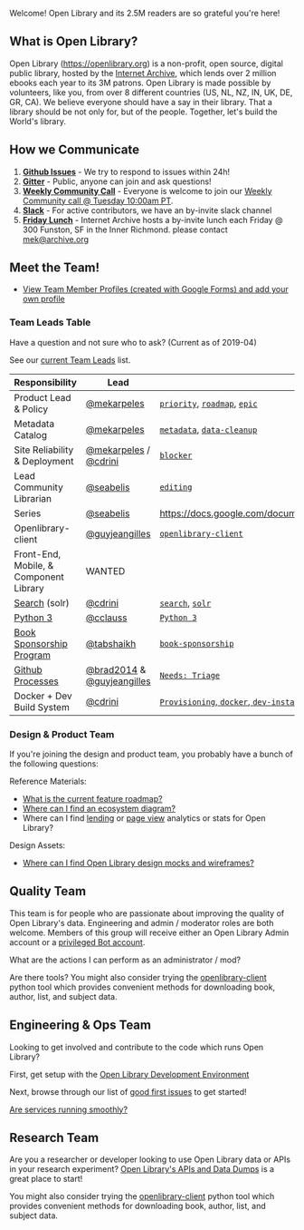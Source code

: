 Welcome! Open Library and its 2.5M readers are so grateful you're here!

## What is Open Library?

Open Library (https://openlibrary.org) is a non-profit, open source, digital public library, hosted by the [Internet Archive](https://archive.org), which lends over 2 million ebooks each year to its 3M patrons. Open Library is made possible by volunteers, like you, from over 8 different countries (US, NL, NZ, IN, UK, DE, GR, CA). We believe everyone should have a say in their library. That a library should be not only for, but of the people. Together, let's build the World's library.

## How we Communicate

1. **[Github Issues](https://github.com/internetarchive/openlibrary/issues)** - We try to respond to issues within 24h!
2. **[Gitter](https://gitter.im/theopenlibrary/Lobby)** - Public, anyone can join and ask questions!
3. **[Weekly Community Call](https://github.com/internetarchive/openlibrary/wiki/Open-Library-Community-Call-Minutes)** - Everyone is welcome to join our [Weekly Community call @ Tuesday 10:00am PT](https://zoom.us/j/369477551).
4. **[Slack](https://github.com/internetarchive/openlibrary/issues/686)** - For active contributors, we have an by-invite slack channel
5. **[Friday Lunch](https://twitter.com/internetarchive/status/596768668756774914)** - Internet Archive hosts a by-invite lunch each Friday @ 300 Funston, SF in the Inner Richmond. please contact mek@archive.org

## Meet the Team!

- [View Team Member Profiles (created with Google Forms) and add your own profile](https://docs.google.com/forms/d/e/1FAIpQLSch2GjtxEYnCTC0-imVRuIZBsvAmV7lA52vdcaNTvzmHXqS8Q/viewform?usp=sf_link)

### Team Leads Table

Have a question and not sure who to ask? (Current as of 2019-04)

See our [current Team Leads](https://github.com/internetarchive/openlibrary/labels?q=Lead%3A) list.

| Responsibility                 | Lead | Github Label |
|--------------------------------|------|---|
| Product Lead & Policy          | [@mekarpeles](https://github.com/mekarpeles) | [`priority`](https://github.com/internetarchive/openlibrary/labels?utf8=%E2%9C%93&q=priority), [`roadmap`](https://github.com/internetarchive/openlibrary/projects/28), [`epic`](https://github.com/internetarchive/openlibrary/labels/epic) |
| Metadata Catalog               | [@mekarpeles](https://github.com/mekarpeles) | [`metadata`](https://github.com/internetarchive/openlibrary/labels/metadata), [`data-cleanup`](https://github.com/internetarchive/openlibrary/labels/Data%20Cleanup) |
| Site Reliability & Deployment  | [@mekarpeles](https://github.com/mekarpeles) / [@cdrini](https://github.com/cdrini) | [`blocker`](https://github.com/internetarchive/openlibrary/labels/blocker) |
| Lead Community Librarian       | [@seabelis](https://github.com/seabelis) | [`editing`](https://github.com/internetarchive/openlibrary/labels/editing) |
| Series       | [@seabelis](https://github.com/seabelis) | https://docs.google.com/document/d/1k3GjRt0Wd98lkbLGj34xvw3KV5oCKeuMRRenOjOGS08/edit |
| Openlibrary-client             | [@guyjeangilles](https://github.com/guyjeangilles) | [`openlibrary-client`](https://github.com/internetarchive/openlibrary/labels?utf8=%E2%9C%93&q=openlibrary-client) |
| Front-End, Mobile, & Component Library             | WANTED | |
| [Search](https://coda.io/d/Search-Planning-Notes_dO8sGM90quA/Epics-in-Progress_su1I2#_luBNR) (solr)                  | [@cdrini](https://github.com/cdrini) | [`search`](https://github.com/internetarchive/openlibrary/labels/search), [`solr`](https://github.com/internetarchive/openlibrary/labels/solr) |
| [Python 3](https://github.com/internetarchive/openlibrary/issues/890) | [@cclauss](https://github.com/cclauss) | [`Python 3`](https://github.com/internetarchive/openlibrary/projects/25) |
| [Book Sponsorship Program](https://docs.google.com/document/d/1Ym9RRNB5_k7I7z6ZehKKn0TISYgF1yofE-rtw6NtMWM/edit?ts=5c88fde7#heading=h.re0jke5xmq3c)       | [@tabshaikh ](https://github.com/tabshaikh) | [`book-sponsorship`](https://github.com/internetarchive/openlibrary/issues?utf8=%E2%9C%93&q=label%3Abook-sponsorship+)|
| [Github Processes](https://github.com/internetarchive/openlibrary/wiki/Using-Managed-Labels-to-Track-Issues)               | [@brad2014](https://github.com/brad2014) & [@guyjeangilles](https://github.com/guyjeangilles) | [`Needs: Triage`](https://github.com/internetarchive/openlibrary/issues?utf8=%E2%9C%93&q=label%3ANeeds-Assessment) |
| Docker + Dev Build System      | [@cdrini](https://github.com/cdrini) | [`Provisioning`, `docker`, `dev-instance`](https://github.com/internetarchive/openlibrary/labels?utf8=%E2%9C%93&q=Provisioning+docker+dev-instance)  |

### Design & Product Team

If you're joining the design and product team, you probably have a bunch of the following questions:

Reference Materials:
- [What is the current feature roadmap?](https://github.com/internetarchive/openlibrary/projects/28)
- [Where can I find an ecosystem diagram?](https://docs.google.com/document/d/1RUsUnIJM78gTr5ycewUJNwYHERBQdg_Tv-X-OZpwtRY)
- Where can I find [lending](https://openlibrary.org/stats/lending) or [page view](https://archive.org/stats/#openlibrary) analytics or stats for Open Library?

Design Assets:
- [Where can I find Open Library design mocks and wireframes?](https://www.dropbox.com/sh/aii0z9j8a4505f1/AABFExKzYJn692IDtQKpWD3Ia)

## Quality Team

This team is for people who are passionate about improving the quality of Open Library's data. Engineering and admin / moderator roles are both welcome. Members of this group will receive either an Open Library Admin account or a [privileged Bot account](https://openlibrary.org/dev/docs/bots).

What are the actions I can perform as an administrator / mod?


Are there tools?
You might also consider trying the [openlibrary-client](https://github.com/internetarchive/openlibrary-client) python tool which provides convenient methods for downloading book, author, list, and subject data.

## Engineering & Ops Team

Looking to get involved and contribute to the code which runs Open Library?

First, get setup with the [Open Library Development Environment](https://github.com/internetarchive/openlibrary#installation)

Next, browse through our list of [good first issues](https://github.com/internetarchive/openlibrary/issues?utf8=%E2%9C%93&q=is%3Aopen%20is%3Aissue%20label%3A"Good+First+Issue") to get started!

[Are services running smoothly?](https://status.archivelab.org)

## Research Team

Are you a researcher or developer looking to use Open Library data or APIs in your research experiment?
[Open Library's APIs and Data Dumps](https://openlibrary.org/developers/api) is a great place to start!

You might also consider trying the [openlibrary-client](https://github.com/internetarchive/openlibrary-client) python tool which provides convenient methods for downloading book, author, list, and subject data.